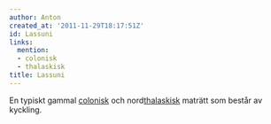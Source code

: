 ```yaml
---
author: Anton
created_at: '2011-11-29T18:17:51Z'
id: Lassuni
links:
  mention:
  - colonisk
  - thalaskisk
title: Lassuni
---
```


En typiskt gammal [colonisk] och nord[thalaskisk] maträtt som består av kyckling.

  [colonisk]: colonisk
  [thalaskisk]: thalaskisk
